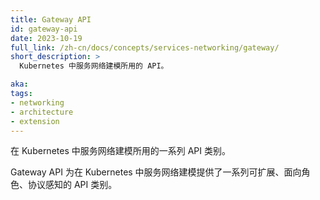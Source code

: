 ```yaml
---
title: Gateway API
id: gateway-api
date: 2023-10-19
full_link: /zh-cn/docs/concepts/services-networking/gateway/
short_description: >
  Kubernetes 中服务网络建模所用的 API。

aka:
tags:
- networking
- architecture
- extension
---
```


<!--
title: Gateway API
id: gateway-api
date: 2023-10-19
full_link: /docs/concepts/services-networking/gateway/
short_description: >
  An API for modeling service networking in Kubernetes.

aka:
tags:
- networking
- architecture
- extension
-->

<!--
 A family of API kinds for modeling service networking in Kubernetes.
-->
 在 Kubernetes 中服务网络建模所用的一系列 API 类别。

<!--more--> 

<!--
Gateway API provides a family of extensible, role-oriented, protocol-aware
API kinds for modeling service networking in Kubernetes.
-->
Gateway API 为在 Kubernetes 中服务网络建模提供了一系列可扩展、面向角色、协议感知的 API 类别。
